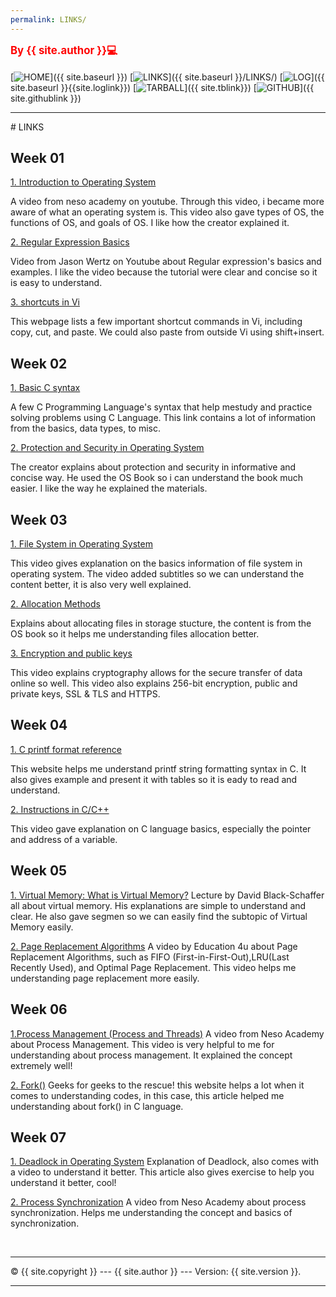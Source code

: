 ```yaml
---
permalink: LINKS/
---
```

<span style="color:red; font-weight:bold; font-size:larger;">By {{ site.author }}💻</span>
<br><br>
[![HOME](https://img.shields.io/badge/-HOME-C6DBDA?style=for-the-badge&logoColor=green)]({{ site.baseurl }})
[![LINKS](https://img.shields.io/badge/-LINKS-55CBCD?style=for-the-badge&logoColor=white)]({{ site.baseurl }}/LINKS/)
[![LOG](https://img.shields.io/badge/-LOG-5778A9?style=for-the-badge&logoColor=white)]({{ site.baseurl }}{{site.loglink}})
[![TARBALL](https://img.shields.io/badge/-TARBALL-BC9578?style=for-the-badge&logoColor=white)]({{ site.tblink}})
[![GITHUB](https://img.shields.io/badge/GitHub-100000?style=for-the-badge&logo=github&logoColor=white)]({{ site.githublink }})
<br>
<hr>
# LINKS

## Week 01
[1. Introduction to Operating System](https://youtu.be/vBURTt97EkA)

A video from neso academy on youtube. Through this video, i became more aware of what an operating system is. This video also gave types of OS, the functions of OS, and goals of OS. I like how the creator explained it.

[2. Regular Expression Basics](https://youtu.be/KJG1dETacLI)

Video from Jason Wertz on Youtube about Regular expression's basics and examples. I like the video because the tutorial were clear and concise so it is easy to understand.

[3. shortcuts in Vi](https://linuxize.com/post/how-to-copy-cut-paste-in-vim/)

This webpage lists a few important shortcut commands in Vi, including copy, cut, and paste. We could also paste from outside Vi using shift+insert.

## Week 02

[1. Basic C syntax](https://www.geeksforgeeks.org/c-programming-language/)

A few C Programming Language's syntax that help mestudy and practice solving problems using C Language. This link contains a lot of information from the basics, data types, to misc.

[2. Protection and Security in Operating System](https://www.youtube.com/watch?v=DKb7KhfoZmU)

The creator explains about protection and security in informative and concise way. He used the OS Book so i can understand the book much easier. I like the way he explained the materials.

## Week 03
[1. File System in Operating System](https://youtu.be/0LtuQhNFFe0)

This video gives explanation on the basics information of file system in operating system. The video added subtitles so we can understand the content better, it is also very well explained.

[2. Allocation Methods](https://www.youtube.com/watch?v=B1_er2nGKao)

Explains about allocating files in storage stucture, the content is from the OS book so it helps me understanding files allocation better.

[3. Encryption and public keys](https://youtu.be/6-JjHa-qLPk)

This video explains cryptography allows for the secure transfer of data online so  well. This video also  explains 256-bit encryption, public and private keys, SSL & TLS and HTTPS. 

## Week 04
[1. C printf format reference](https://alvinalexander.com/programming/printf-format-cheat-sheet/)

This website helps me understand printf string formatting syntax in C. It also gives example and present it with tables so it is eady to read and understand.

[2. Instructions in C/C++](https://youtu.be/zuegQmMdy8M)

This video gave explanation on C language basics, especially the pointer and address of a variable.

## Week 05
[1. Virtual Memory: What is Virtual Memory?](https://youtu.be/qlH4-oHnBb8)
Lecture by David Black-Schaffer all about virtual memory. His explanations are simple to understand and clear. He also gave segmen so we can easily find the subtopic of Virtual Memory easily.

[2. Page Replacement Algorithms](https://youtu.be/16kaPQtYo28)
A video by Education 4u about Page Replacement Algorithms, such as FIFO (First-in-First-Out),LRU(Last Recently Used), and Optimal Page Replacement. This video helps me understanding page replacement more easily.

## Week 06
[1.Process Management (Process and Threads)](https://youtu.be/OrM7nZcxXZU)
A video from Neso Academy about Process Management. This video is very helpful to me for understanding about process management. It explained the concept extremely well!

[2. Fork()](https://www.geeksforgeeks.org/fork-system-call/)
Geeks for geeks to the rescue! this website helps a lot when it comes to understanding codes, in this case, this article helped me understanding about fork() in C language.

## Week 07
[1. Deadlock in Operating System](https://www.geeksforgeeks.org/introduction-of-deadlock-in-operating-system/)
Explanation of Deadlock, also comes with a video to understand it better. This article also gives exercise to help you understand it better, cool!

[2. Process Synchronization](https://www.youtube.com/watch?v=ph2awKa8r5Y&list=PLBlnK6fEyqRjDf_dmCEXgl6XjVKDDj0M2)
A video from Neso Academy about process synchronization. Helps me understanding the concept and basics of synchronization.

<br>
<hr>
&copy; {{ site.copyright }} --- {{ site.author }} --- Version: {{ site.version }}.
<hr>
<br>

